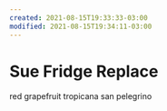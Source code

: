 ```yaml
---
created: 2021-08-15T19:33:33-03:00
modified: 2021-08-15T19:34:11-03:00
---
```


# Sue Fridge Replace

red grapefruit tropicana 
san pelegrino
